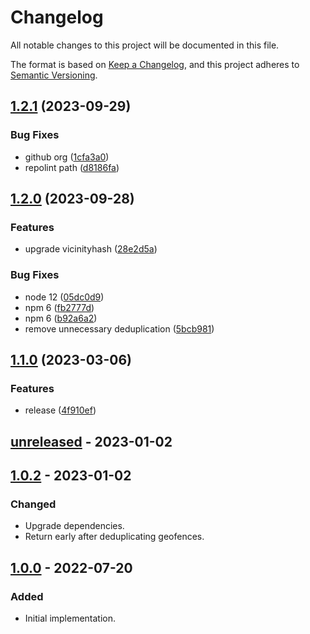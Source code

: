 # Changelog

All notable changes to this project will be documented in this file.

The format is based on [Keep a Changelog](https://keepachangelog.com/en/1.0.0/),
and this project adheres to [Semantic Versioning](https://semver.org/spec/v2.0.0.html).

## [1.2.1](https://github.com/klarna/geofences-reducer/compare/v1.2.0...v1.2.1) (2023-09-29)


### Bug Fixes

* github org ([1cfa3a0](https://github.com/klarna/geofences-reducer/commit/1cfa3a0d9f7e25b9f3d3fa96bc9e523a849681d3))
* repolint path ([d8186fa](https://github.com/klarna/geofences-reducer/commit/d8186fa61d43722c639364c7cbd79a01c3328cb3))

## [1.2.0](https://github.com/klarna/geofences-reducer/compare/v1.1.0...v1.2.0) (2023-09-28)


### Features

* upgrade vicinityhash ([28e2d5a](https://github.com/klarna/geofences-reducer/commit/28e2d5ad9216d7859a9e4fc73e3a160ea6b00c15))


### Bug Fixes

* node 12 ([05dc0d9](https://github.com/klarna/geofences-reducer/commit/05dc0d9e6a39fa69da5ff7b92a74260aec83643e))
* npm 6 ([fb2777d](https://github.com/klarna/geofences-reducer/commit/fb2777d3e7e29422915163d06d2dc63fe4e5eedd))
* npm 6 ([b92a6a2](https://github.com/klarna/geofences-reducer/commit/b92a6a21a494cc4a1dea29831d82129fa052ef49))
* remove unnecessary deduplication ([5bcb981](https://github.com/klarna/geofences-reducer/commit/5bcb98161799677b8108882238afb922d8643f59))

## [1.1.0](https://github.com/klarna/geofences-reducer/compare/v1.0.2...v1.1.0) (2023-03-06)


### Features

* release ([4f910ef](https://github.com/klarna/geofences-reducer/commit/4f910efe0c081f0f4c1f43ee28dd906720cd1f76))

## [unreleased] - 2023-01-02

## [1.0.2] - 2023-01-02

### Changed

- Upgrade dependencies.
- Return early after deduplicating geofences.

## [1.0.0] - 2022-07-20

### Added

- Initial implementation.

<!-- Markdown link dfn's -->
[unreleased]: https://github.com/klarna/geofences-reducer/compare/v1.0.2...HEAD
[1.0.2]: https://github.com/klarna/geofences-reducer/compare/v1.0.0...v1.0.2
[1.0.0]: https://github.com/klarna/geofences-reducer/releases/tag/v1.0.0
